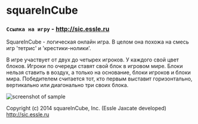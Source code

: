 # squareInCube
### `Ссылка на игру` - http://sic.essle.ru

SquareInCube - логическая онлайн игра. В целом она похожа на смесь игр 'тетрис' и 'крестики-нолики'.

В игре участвует от двух до четырех игроков. У каждого свой цвет блоков. Игроки по очереди ставят свой блок в игровом мире. Блоки нельзя ставить в воздух, а только на основание, блоки игроков и блоки мира. 
Победителем считается тот, кто первым выставит горизонтально, вертикально или диагонально три своих блока.

![screenshot of sample](http://s8.hostingkartinok.com/uploads/images/2016/08/c980abc4f9043c962795c27890a17aa0.jpg)

Copyright (c) 2014 squareInCube, Inc. (Essle Jaxcate developed) http://sic.essle.ru
